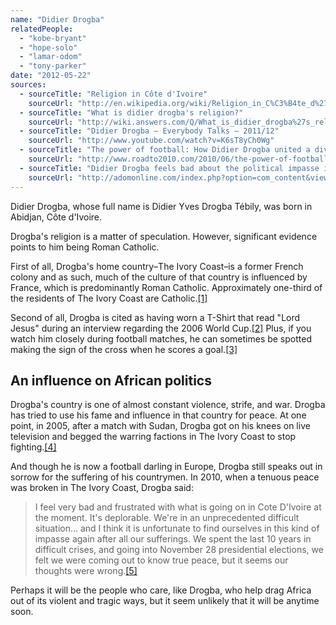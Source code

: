 ```yaml
---
name: "Didier Drogba"
relatedPeople:
  - "kobe-bryant"
  - "hope-solo"
  - "lamar-odom"
  - "tony-parker"
date: "2012-05-22"
sources:
  - sourceTitle: "Religion in Côte d'Ivoire"
    sourceUrl: "http://en.wikipedia.org/wiki/Religion_in_C%C3%B4te_d%27Ivoire"
  - sourceTitle: "What is didier drogba's religion?"
    sourceUrl: "http://wiki.answers.com/Q/What_is_didier_drogba%27s_religion"
  - sourceTitle: "Didier Drogba – Everybody Talks – 2011/12"
    sourceUrl: "http://www.youtube.com/watch?v=K6sT8yCh0Wg"
  - sourceTitle: "The power of football: How Didier Drogba united a divided country"
    sourceUrl: "http://www.roadto2010.com/2010/06/the-power-of-football-how-didier-drogba-united-a-divided-country/"
  - sourceTitle: "Didier Drogba feels bad about the political impasse in Cote D'Ivoire"
    sourceUrl: "http://adomonline.com/index.php?option=com_content&view=article&id=4430:didier-drogba-feels-bad-about-the-political-impasse-in-cote-divoire"
---
```


Didier Drogba, whose full name is Didier Yves Drogba Tébily, was born in Abidjan, Côte d'Ivoire.

Drogba's religion is a matter of speculation. However, significant evidence points to him being Roman Catholic.

First of all, Drogba's home country–The Ivory Coast–is a former French colony and as such, much of the culture of that country is influenced by France, which is predominantly Roman Catholic. Approximately one-third of the residents of The Ivory Coast are Catholic.<a class="source-citation" href="#http://en.wikipedia.org/wiki/Religion_in_C%C3%B4te_d%27Ivoire" title="Religion in Côte d&apos;Ivoire">[1]</a>

Second of all, Drogba is cited as having worn a T-Shirt that read "Lord Jesus" during an interview regarding the 2006 World Cup.<a class="source-citation" href="#http://wiki.answers.com/Q/What_is_didier_drogba%27s_religion" title="What is didier drogba&apos;s religion?">[2]</a> Plus, if you watch him closely during football matches, he can sometimes be spotted making the sign of the cross when he scores a goal.<a class="source-citation" href="#http://www.youtube.com/watch?v=K6sT8yCh0Wg" title="Didier Drogba – Everybody Talks – 2011/12">[3]</a>

## An influence on African politics

Drogba's country is one of almost constant violence, strife, and war. Drogba has tried to use his fame and influence in that country for peace. At one point, in 2005, after a match with Sudan, Drogba got on his knees on live television and begged the warring factions in The Ivory Coast to stop fighting.<a class="source-citation" href="#http://www.roadto2010.com/2010/06/the-power-of-football-how-didier-drogba-united-a-divided-country/" title="The power of football: How Didier Drogba united a divided country">[4]</a>

And though he is now a football darling in Europe, Drogba still speaks out in sorrow for the suffering of his countrymen. In 2010, when a tenuous peace was broken in The Ivory Coast, Drogba said:

>I feel very bad and frustrated with what is going on in Cote D'Ivoire at the moment. It's deplorable. We're in an unprecedented difficult situation… and I think it is unfortunate to find ourselves in this kind of impasse again after all our sufferings. We spent the last 10 years in difficult crises, and going into November 28 presidential elections, we felt we were coming out to know true peace, but it seems our thoughts were wrong.<a class="source-citation" href="#http://adomonline.com/index.php?option=com_content&view=article&id=4430:didier-drogba-feels-bad-about-the-political-impasse-in-cote-divoire" title="Didier Drogba feels bad about the political impasse in Cote D&apos;Ivoire">[5]</a>

Perhaps it will be the people who care, like Drogba, who help drag Africa out of its violent and tragic ways, but it seem unlikely that it will be anytime soon.